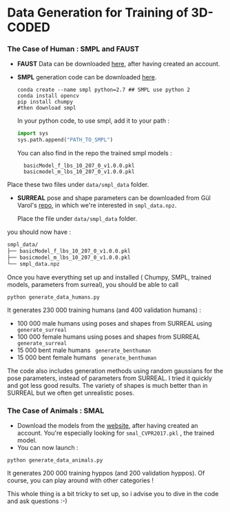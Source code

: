 # Data Generation for Training of 3D-CODED



### The Case of Human : SMPL and FAUST



* **FAUST** Data can be downloaded [here](http://faust.is.tue.mpg.de/challenge/Inter-subject_challenge/datasets), after having created an account.

* **SMPL** generation code can be downloaded [here](http://smpl.is.tue.mpg.de/).

  ```shell
  conda create --name smpl python=2.7 ## SMPL use python 2
  conda install opencv
  pip install chumpy
  #then download smpl
  ```
  In your python code, to use smpl, add it to your path :
  ```python
  import sys
  sys.path.append("PATH_TO_SMPL")
  ```
  You can also find in the repo the trained smpl models :


  ```shell
	basicModel_f_lbs_10_207_0_v1.0.0.pkl
	basicmodel_m_lbs_10_207_0_v1.0.0.pkl
  ```

Place these two files under `data/smpl_data` folder.

* **SURREAL** pose and shape parameters can be downloaded from Gül Varol's [repo](https://github.com/gulvarol/surreal), in which we're interested in ```smpl_data.npz```. 

  Place the file under `data/smpl_data` folder.

you should now have :

```bash
smpl_data/
├── basicModel_f_lbs_10_207_0_v1.0.0.pkl
├── basicmodel_m_lbs_10_207_0_v1.0.0.pkl
└── smpl_data.npz 
```

Once you have everything set up and installed ( Chumpy, SMPL, trained models, parameters from surreal), you should be able to call

```shell
python generate_data_humans.py
```

It generates 230 000 training humans (and 400 validation humans) :

- 100 000 male humans using poses and shapes from SURREAL using ``` generate_surreal```
- 100 000 female humans using poses and shapes from SURREAL ``` generate_surreal```
- 15 000 bent male humans ``` generate_benthuman```
- 15 000 bent female humans ``` generate_benthuman```



The code also includes generation methods using random gaussians for the pose parameters, instead of parameters from SURREAL. I tried it quickly and got less good results. The variety of shapes is much better than in SURREAL but we often get unrealistic poses. 



### The Case of Animals : SMAL

* Download the models from the [website](http://smal.is.tue.mpg.de/), after having created an account. You're especially looking for ``` smal_CVPR2017.pkl ``` , the trained model.
* You can now launch : 

```shell
python generate_data_animals.py
```

It generates 200 000 training hyppos (and 200 validation hyppos). Of course, you can play around with other categories !



This whole thing is a bit tricky to set up, so i advise you to dive in the code and ask questions :-)